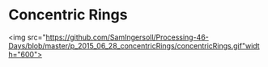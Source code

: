 # Concentric Rings
<img src="https://github.com/SamIngersoll/Processing-46-Days/blob/master/p_2015_06_28_concentricRings/concentricRings.gif"width="600">
